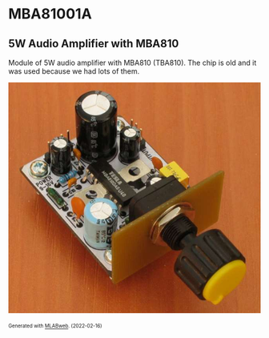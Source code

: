 <!--- PrjInfo ---> <!--- Please remove this line after manually editing --->
<!--- 00a56be08b96043df9e37d6aff7b6990 --->
<!--- Created:2022-02-16 22:10:06.608316: ---> 
<!--- Author:: ---> 
<!--- AuthorEmail:: ---> 
<!--- Tags:: ---> 
<!--- Ust:: ---> 
<!--- Label --->
<!--- ELabel ---> 
<!--- Name:MBA81001A: --->
# MBA81001A
<!--- LongName --->
## 5W Audio Amplifier with MBA810
<!--- ELongName ---> 

<!--- Lead --->
Module of 5W audio amplifier with MBA810 (TBA810). The chip is old and it was used because we had lots of them.
<!--- ELead ---> 

![MBA81001A](doc/img/MBA81001A_small.jpg) 


<!--- Description --->
<!--- EDescription --->
<!--- Content --->
<!--- EContent --->
<sub><sup> Generated with [MLABweb](https://github.com/MLAB-project/MLABweb). (2022-02-16)</sup></sub>